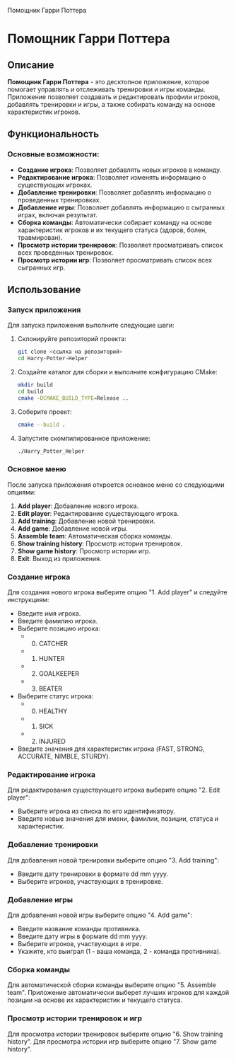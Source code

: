 Помощник Гарри Поттера
# Помощник Гарри Поттера

## Описание

**Помощник Гарри Поттера** - это десктопное приложение, которое помогает управлять и отслеживать тренировки и игры команды. Приложение позволяет создавать и редактировать профили игроков, добавлять тренировки и игры, а также собирать команду на основе характеристик игроков.

## Функциональность

### Основные возможности:

- **Создание игрока**: Позволяет добавлять новых игроков в команду.
- **Редактирование игрока**: Позволяет изменять информацию о существующих игроках.
- **Добавление тренировки**: Позволяет добавлять информацию о проведенных тренировках.
- **Добавление игры**: Позволяет добавлять информацию о сыгранных играх, включая результат.
- **Сборка команды**: Автоматически собирает команду на основе характеристик игроков и их текущего статуса (здоров, болен, травмирован).
- **Просмотр истории тренировок**: Позволяет просматривать список всех проведенных тренировок.
- **Просмотр истории игр**: Позволяет просматривать список всех сыгранных игр.

## Использование

### Запуск приложения

Для запуска приложения выполните следующие шаги:

1. Склонируйте репозиторий проекта:

   ```bash
   git clone <ссылка на репозиторий>
   cd Harry-Potter-Helper

2. Создайте каталог для сборки и выполните конфигурацию CMake:

   ```bash
   mkdir build
   cd build
   cmake -DCMAKE_BUILD_TYPE=Release ..
3. Соберите проект:

   ```bash
   cmake --build .
4. Запустите скомпилированное приложение:

   ```bash
   ./Harry_Potter_Helper

### Основное меню

После запуска приложения откроется основное меню со следующими опциями:

1. **Add player**: Добавление нового игрока.
2. **Edit player**: Редактирование существующего игрока.
3. **Add training**: Добавление новой тренировки.
4. **Add game**: Добавление новой игры.
5. **Assemble team**: Автоматическая сборка команды.
6. **Show training history**: Просмотр истории тренировок.
7. **Show game history**: Просмотр истории игр.
0. **Exit**: Выход из приложения.

### Создание игрока

Для создания нового игрока выберите опцию "1. Add player" и следуйте инструкциям:

- Введите имя игрока.
- Введите фамилию игрока.
- Выберите позицию игрока:
   - 0. CATCHER
   - 1. HUNTER
   - 2. GOALKEEPER
   - 3. BEATER
- Выберите статус игрока:
   - 0. HEALTHY
   - 1. SICK
   - 2. INJURED
- Введите значения для характеристик игрока (FAST, STRONG, ACCURATE, NIMBLE, STURDY).

### Редактирование игрока

Для редактирования существующего игрока выберите опцию "2. Edit player":

- Выберите игрока из списка по его идентификатору.
- Введите новые значения для имени, фамилии, позиции, статуса и характеристик.

### Добавление тренировки

Для добавления новой тренировки выберите опцию "3. Add training":

- Введите дату тренировки в формате dd mm yyyy.
- Выберите игроков, участвующих в тренировке.

### Добавление игры

Для добавления новой игры выберите опцию "4. Add game":

- Введите название команды противника.
- Введите дату игры в формате dd mm yyyy.
- Выберите игроков, участвующих в игре.
- Укажите, кто выиграл (1 - ваша команда, 2 - команда противника).

### Сборка команды

Для автоматической сборки команды выберите опцию "5. Assemble team". Приложение автоматически выберет лучших игроков для каждой позиции на основе их характеристик и текущего статуса.

### Просмотр истории тренировок и игр

Для просмотра истории тренировок выберите опцию "6. Show training history". Для просмотра истории игр выберите опцию "7. Show game history".
